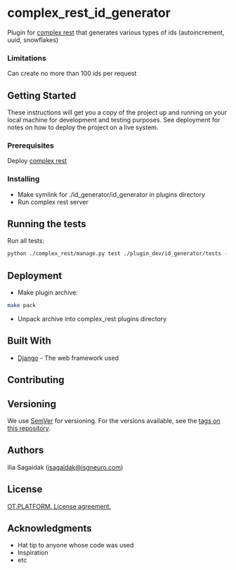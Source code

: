# complex_rest_id_generator

Plugin for [complex rest](https://github.com/ISGNeuroTeam/complex_rest/tree/develop)
that generates various types of ids (autoincrement, uuid, snowflakes)

### Limitations

Can create no more than 100 ids per request

## Getting Started

These instructions will get you a copy of the project up and running on your local machine for development and testing purposes. See deployment for notes on how to deploy the project on a live system.

### Prerequisites

Deploy [complex rest](https://github.com/ISGNeuroTeam/complex_rest/tree/develop)

### Installing

* Make symlink for ./id_generator/id_generator in plugins directory
* Run complex rest server

## Running the tests
Run all tests:
```bash
python ./complex_rest/manage.py test ./plugin_dev/id_generator/tests --settings=core.settings.test
```

## Deployment

* Make plugin archive:
```bash
make pack
```
* Unpack archive into complex_rest plugins directory

## Built With

* [Django](https://docs.djangoproject.com/en/3.2/) - The web framework used


## Contributing

## Versioning

We use [SemVer](http://semver.org/) for versioning. For the versions available, see the [tags on this repository](https://github.com/your/project/tags). 

## Authors

Ilia Sagaidak (isagaidak@isgneuro.com)

## License

[OT.PLATFORM. License agreement.](LICENSE.md)

## Acknowledgments

* Hat tip to anyone whose code was used
* Inspiration
* etc